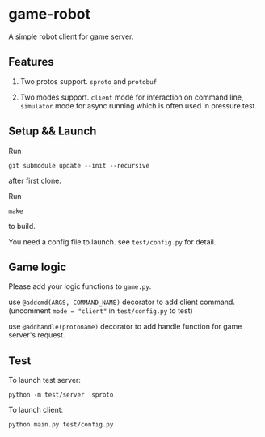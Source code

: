 # game-robot

A simple robot client for game server.

## Features

1. Two protos support. `sproto` and `protobuf`

2. Two modes support. `client` mode for interaction on command line, `simulator` mode for async running which 
   is often used in pressure test.

## Setup && Launch

Run

    git submodule update --init --recursive

after first clone.

Run

    make

to build.

You need a config file to launch. see `test/config.py` for detail.

## Game logic
Please add your logic functions to `game.py`.

use `@addcmd(ARGS, COMMAND_NAME)` decorator to add client command. (uncomment `mode = "client"` in `test/config.py` to test)

use `@addhandle(protoname)` decorator to add handle function for game server's request.

## Test

To launch test server:

    python -m test/server  sproto
    

To launch client:

    python main.py test/config.py
    

